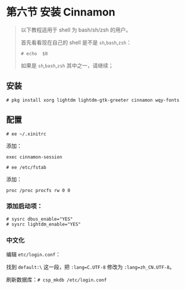 # 第六节 安装 Cinnamon

>以下教程适用于 shell 为 bash/sh/zsh 的用户。
>
>首先看看现在自己的 shell 是不是 `sh`,`bash`,`zsh`：
>
>`# echo  $0`
>
>如果是 `sh`,`bash`,`zsh` 其中之一，请继续；

## 安装

```
# pkg install xorg lightdm lightdm-gtk-greeter cinnamon wqy-fonts
```

## 配置

```
# ee ~/.xinitrc
```
添加：

```
exec cinnamon-session
```

```
# ee /etc/fstab
```

添加：

```
proc /proc procfs rw 0 0
```

### 添加启动项：
```
# sysrc dbus_enable="YES"
# sysrc lightdm_enable="YES"
```

### 中文化

编辑 `etc/login.conf`：

找到 `default:\` 这一段，把 `:lang=C.UTF-8` 修改为 `:lang=zh_CN.UTF-8`。

刷新数据库：`# csp_mkdb /etc/login.conf`

